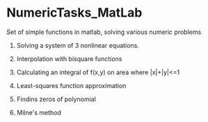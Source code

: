 # NumericTasks_MatLab
Set of simple functions in matlab, solving various numeric problems

1. Solving a system of 3 nonlinear equations.

2. Interpolation with bisquare functions

3. Calculating an integral of f(x,y) on area where |x|+|y|<=1

4. Least-squares function approximation

5. Findins zeros of polynomial

6. Milne's method
